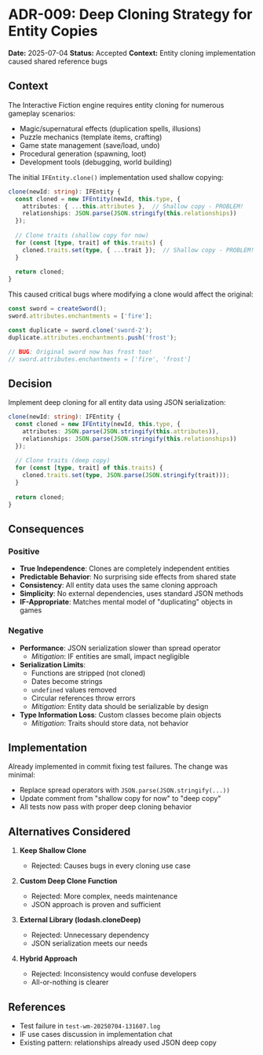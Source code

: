# ADR-009: Deep Cloning Strategy for Entity Copies

**Date:** 2025-07-04
**Status:** Accepted
**Context:** Entity cloning implementation caused shared reference bugs

## Context

The Interactive Fiction engine requires entity cloning for numerous gameplay scenarios:
- Magic/supernatural effects (duplication spells, illusions)
- Puzzle mechanics (template items, crafting)
- Game state management (save/load, undo)
- Procedural generation (spawning, loot)
- Development tools (debugging, world building)

The initial `IFEntity.clone()` implementation used shallow copying:
```typescript
clone(newId: string): IFEntity {
  const cloned = new IFEntity(newId, this.type, {
    attributes: { ...this.attributes },  // Shallow copy - PROBLEM!
    relationships: JSON.parse(JSON.stringify(this.relationships))
  });
  
  // Clone traits (shallow copy for now)
  for (const [type, trait] of this.traits) {
    cloned.traits.set(type, { ...trait });  // Shallow copy - PROBLEM!
  }
  
  return cloned;
}
```

This caused critical bugs where modifying a clone would affect the original:
```typescript
const sword = createSword();
sword.attributes.enchantments = ['fire'];

const duplicate = sword.clone('sword-2');
duplicate.attributes.enchantments.push('frost');

// BUG: Original sword now has frost too!
// sword.attributes.enchantments = ['fire', 'frost']
```

## Decision

Implement deep cloning for all entity data using JSON serialization:

```typescript
clone(newId: string): IFEntity {
  const cloned = new IFEntity(newId, this.type, {
    attributes: JSON.parse(JSON.stringify(this.attributes)),
    relationships: JSON.parse(JSON.stringify(this.relationships))
  });
  
  // Clone traits (deep copy)
  for (const [type, trait] of this.traits) {
    cloned.traits.set(type, JSON.parse(JSON.stringify(trait)));
  }
  
  return cloned;
}
```

## Consequences

### Positive
- **True Independence**: Clones are completely independent entities
- **Predictable Behavior**: No surprising side effects from shared state
- **Consistency**: All entity data uses the same cloning approach
- **Simplicity**: No external dependencies, uses standard JSON methods
- **IF-Appropriate**: Matches mental model of "duplicating" objects in games

### Negative
- **Performance**: JSON serialization slower than spread operator
  - *Mitigation*: IF entities are small, impact negligible
- **Serialization Limits**:
  - Functions are stripped (not cloned)
  - Dates become strings
  - `undefined` values removed
  - Circular references throw errors
  - *Mitigation*: Entity data should be serializable by design
- **Type Information Loss**: Custom classes become plain objects
  - *Mitigation*: Traits should store data, not behavior

## Implementation

Already implemented in commit fixing test failures. The change was minimal:
- Replace spread operators with `JSON.parse(JSON.stringify(...))`
- Update comment from "shallow copy for now" to "deep copy"
- All tests now pass with proper deep cloning behavior

## Alternatives Considered

1. **Keep Shallow Clone**
   - Rejected: Causes bugs in every cloning use case
   
2. **Custom Deep Clone Function**
   - Rejected: More complex, needs maintenance
   - JSON approach is proven and sufficient
   
3. **External Library (lodash.cloneDeep)**
   - Rejected: Unnecessary dependency
   - JSON serialization meets our needs

4. **Hybrid Approach**
   - Rejected: Inconsistency would confuse developers
   - All-or-nothing is clearer

## References
- Test failure in `test-wm-20250704-131607.log`
- IF use cases discussion in implementation chat
- Existing pattern: relationships already used JSON deep copy
